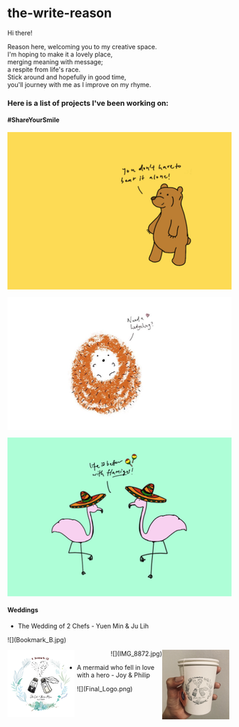 # the-write-reason

Hi there!

Reason here, welcoming you to my creative space.
<br/> I'm hoping to make it a lovely place,
<br/> merging meaning with message; 
<br/> a respite from life's race.
<br/> Stick around and hopefully in good time, 
<br/> you'll journey with me as I improve on my rhyme.



<h3>Here is a list of projects I've been working on:</h3>

<h4>#ShareYourSmile</h4>

![](Bear_Postcard.jpg)

![](Hedgehog_Postcard.jpeg)

![](Flamingo_Postcard.jpg)

<h4> Weddings </h4>
<ul><li>The Wedding of 2 Chefs - Yuen Min & Ju Lih</li></ul>
![](Bookmark_B.jpg)

<img src="JL&YM_Logo copy.png" style="float: left; width: 30%; margin-right: 1%; margin-bottom: 0.5em;"><img src="IMG_8872.jpg" style="float: right; width: 30%; margin-right: 1%; margin-bottom: 0.5em;">
<p align="right">![](IMG_8872.jpg)</p>


<ul><li>A mermaid who fell in love with a hero - Joy & Philip</li></ul>
![](Final_Logo.png)
